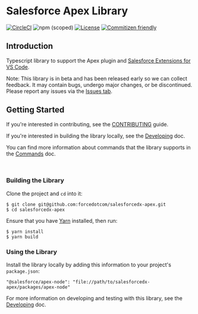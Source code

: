 # Salesforce Apex Library

[![CircleCI](https://circleci.com/gh/forcedotcom/salesforcedx-apex.svg?style=svg&circle-token=5869ea795e44e1b737f2f2a86fd51cdc2ac08629)](https://circleci.com/gh/forcedotcom/salesforcedx-apex)
![npm (scoped)](https://img.shields.io/npm/v/@salesforce/plugin-apex)
[![License](https://img.shields.io/badge/License-BSD%203--Clause-blue.svg)](https://opensource.org/licenses/BSD-3-Clause)
[![Commitizen friendly](https://img.shields.io/badge/commitizen-friendly-brightgreen.svg)](http://commitizen.github.io/cz-cli/)

## Introduction
Typescript library to support the Apex plugin and [Salesforce Extensions for VS Code](https://github.com/forcedotcom/salesforcedx-vscode/).

Note: This library is in beta and has been released early so we can collect feedback. It may contain bugs, undergo major changes, or be discontinued. Please report any issues via the [Issues tab](https://github.com/forcedotcom/salesforcedx-apex/issues).


## Getting Started

If you're interested in contributing, see the [CONTRIBUTING](../../CONTRIBUTING.md) guide.

If you're interested in building the library locally, see the [Developing](./contributing/developing.md) doc.

You can find more information about commands that the library supports in the [Commands](../../contributing/commands.md) doc.

<br />

### Building the Library

Clone the project and `cd` into it:

```
$ git clone git@github.com:forcedotcom/salesforcedx-apex.git
$ cd salesforcedx-apex
```

Ensure that you have [Yarn](https://yarnpkg.com/) installed, then run:

```
$ yarn install
$ yarn build
```


### Using the Library 

Install the library locally by adding this information to your project's `package.json`:

```
"@salesforce/apex-node": "file://path/to/salesforcedx-apex/packages/apex-node"
```

For more information on developing and testing with this library, see the [Developing](./developing.md) doc.
